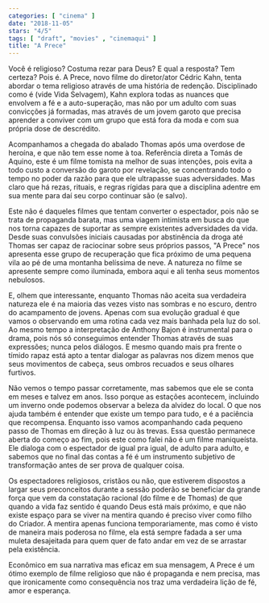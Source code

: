 ```yaml
---
categories: [ "cinema" ]
date: "2018-11-05"
stars: "4/5"
tags: [ "draft", "movies" , "cinemaqui" ]
title: "A Prece"
---
```

Você é religioso? Costuma rezar para Deus? E qual a resposta? Tem
certeza? Pois é. A Prece, novo filme do diretor/ator Cédric
Kahn, tenta abordar o tema religioso através de uma história de
redenção. Disciplinado como é (vide Vida Selvagem), Kahn explora
todas as nuances que envolvem a fé e a auto-superação, mas não por
um adulto com suas convicções já formadas, mas através de um jovem
garoto que precisa aprender a conviver com um grupo que está fora da
moda e com sua própria dose de descrédito.

Acompanhamos a chegada do abalado Thomas após uma overdose de heroína,
e que não tem esse nome à toa. Referência direta a Tomás de Aquino,
este é um filme tomista na melhor de suas intenções, pois evita a
todo custo a conversão do garoto por revelação, se concentrando todo o
tempo no poder da razão para que ele ultrapasse suas adversidades. Mas
claro que há rezas, rituais, e regras rígidas para que a disciplina
adentre em sua mente para daí seu corpo continuar são (e salvo).

Este não é daqueles filmes que tentam converter o espectador, pois
não se trata de propaganda barata, mas uma viagem intimista em busca
do que nos torna capazes de suportar as sempre existentes adversidades
da vida. Desde suas convulsões iniciais causadas por abstinência da
droga até Thomas ser capaz de raciocinar sobre seus próprios passos,
"A Prece" nos apresenta esse grupo de recuperação que fica próximo de
uma pequena vila ao pé de uma montanha belíssima de neve. A natureza
no filme se apresente sempre como iluminada, embora aqui e ali tenha
seus momentos nebulosos.

E, olhem que interessante, enquanto Thomas não aceita sua verdadeira
natureza ele é na maioria das vezes visto nas sombras e no escuro, dentro
do acampamento de jovens. Apenas com sua evolução gradual é que vamos o
observando em uma rotina cada vez mais banhada pela luz do sol. Ao mesmo
tempo a interpretação de Anthony Bajon é instrumental para o drama,
pois nós só conseguimos entender Thomas através de suas expressões;
nunca pelos diálogos. E mesmo quando mais pra frente o tímido rapaz
está apto a tentar dialogar as palavras nos dizem menos que seus
movimentos de cabeça, seus ombros recuados e seus olhares furtivos.

Não vemos o tempo passar corretamente, mas sabemos que ele se conta em
meses e talvez em anos. Isso porque as estações acontecem, incluindo
um inverno onde podemos observar a beleza da alvidez do local. O que nos
ajuda também é entender que existe um tempo para tudo, e é a paciência
que recompensa. Enquanto isso vamos acompanhando cada pequeno passo de
Thomas em direção à luz ou às trevas. Essa questão permanece aberta
do começo ao fim, pois este como falei não é um filme maniqueísta. Ele
dialoga com o espectador de igual pra igual, de adulto para adulto,
e sabemos que no final das contas a fé é um instrumento subjetivo de
transformação antes de ser prova de qualquer coisa.

Os espectadores religiosos, cristãos ou não, que estiverem dispostos
a largar seus preconceitos durante a sessão poderão se beneficiar da
grande força que vem da constatação racional (do filme e de Thomas)
de que quando a vida faz sentido é quando Deus está mais próximo,
e que não existe espaço para se viver na mentira quando é preciso
viver como filho do Criador. A mentira apenas funciona temporariamente,
mas como é visto de maneira mais poderosa no filme, ela está sempre
fadada a ser uma muleta desajeitada para quem quer de fato andar em vez
de se arrastar pela existência.

Econômico em sua narrativa mas eficaz em sua mensagem, A Prece é um
ótimo exemplo de filme religioso que não é propaganda e nem precisa,
mas que ironicamente como consequência nos traz uma verdadeira lição
de fé, amor e esperança.
